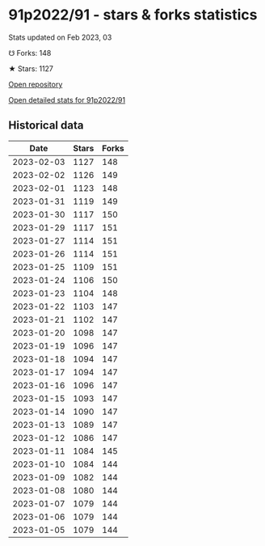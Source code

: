# 91p2022/91 - stars & forks statistics

Stats updated on Feb 2023, 03

☋ Forks: 148

★ Stars: 1127

[Open repository](https://github.com/91p2022/91)

[Open detailed stats for 91p2022/91](https://reviewgithub.com/rep/91p2022/91)

## Historical data
| Date | Stars | Forks |
|------|-------|-------|
| 2023-02-03 | 1127 | 148 | 
| 2023-02-02 | 1126 | 149 | 
| 2023-02-01 | 1123 | 148 | 
| 2023-01-31 | 1119 | 149 | 
| 2023-01-30 | 1117 | 150 | 
| 2023-01-29 | 1117 | 151 | 
| 2023-01-27 | 1114 | 151 | 
| 2023-01-26 | 1114 | 151 | 
| 2023-01-25 | 1109 | 151 | 
| 2023-01-24 | 1106 | 150 | 
| 2023-01-23 | 1104 | 148 | 
| 2023-01-22 | 1103 | 147 | 
| 2023-01-21 | 1102 | 147 | 
| 2023-01-20 | 1098 | 147 | 
| 2023-01-19 | 1096 | 147 | 
| 2023-01-18 | 1094 | 147 | 
| 2023-01-17 | 1094 | 147 | 
| 2023-01-16 | 1096 | 147 | 
| 2023-01-15 | 1093 | 147 | 
| 2023-01-14 | 1090 | 147 | 
| 2023-01-13 | 1089 | 147 | 
| 2023-01-12 | 1086 | 147 | 
| 2023-01-11 | 1084 | 145 | 
| 2023-01-10 | 1084 | 144 | 
| 2023-01-09 | 1082 | 144 | 
| 2023-01-08 | 1080 | 144 | 
| 2023-01-07 | 1079 | 144 | 
| 2023-01-06 | 1079 | 144 | 
| 2023-01-05 | 1079 | 144 | 


